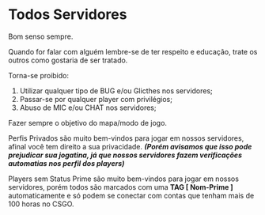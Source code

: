 # Todos Servidores

Bom senso sempre.

Quando for falar com alguém lembre-se de ter respeito e educação, trate os outros como gostaria de ser tratado.

Torna-se proibido:

1. Utilizar qualquer tipo de BUG e/ou Glicthes nos servidores;
2. Passar-se por qualquer player com privilégios;
3. Abuso de MIC e/ou CHAT nos servidores;

Fazer sempre o objetivo do mapa/modo de jogo.

Perfis Privados são muito bem-vindos para jogar em nossos servidores, afinal você tem direito a sua privacidade. _**\(Porém avisamos que isso pode prejudicar sua jogatina, já que nossos servidores fazem verificações automatias nos perfil dos players\)**_

Players sem Status Prime são muito bem-vindos para jogar em nossos servidores, porém todos são marcados com uma **TAG \[ Nom-Prime \]** automaticamente e só podem se conectar com contas que tenham mais de 100 horas no CSGO.

